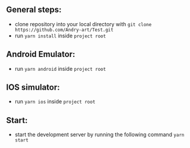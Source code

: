 
## General steps:

- clone repository into your local directory with `git clone https://github.com/Andry-art/Test.git`
- run `yarn install` inside `project root`

## Android Emulator:

- run `yarn android` inside `project root`

## IOS simulator:

- run `yarn ios` inside `project root`

## Start:

- start the development server by running the following command `yarn start`
